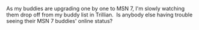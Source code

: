 As my buddies are upgrading one by one to MSN 7, I'm slowly watching
them drop off from my buddy list in Trillian.  Is anybody else having
trouble seeing their MSN 7 buddies' online status?
